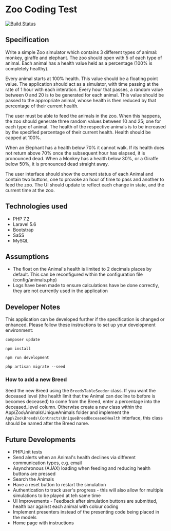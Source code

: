 # Zoo Coding Test
[![Build Status](https://travis-ci.com/ellllllen/zoo.svg?branch=master)](https://travis-ci.com/ellllllen/zoo)

## Specification
Write a simple Zoo simulator which contains 3 different types of animal: monkey,
giraffe and elephant. The zoo should open with 5 of each type of animal.
Each animal has a health value held as a percentage (100% is completely healthy).

Every animal starts at 100% health. This value should be a floating point value.
The application should act as a simulator, with time passing at the rate of 1 hour
with each interation. Every hour that passes, a random value between 0 and 20 is to be
generated for each animal. This value should be passed to the appropriate animal, whose
health is then reduced by that percentage of their current health.

The user must be able to feed the animals in the zoo. When this happens, the zoo
should generate three random values between 10 and 25; one for each type of animal. The
health of the respective animals is to be increased by the specified percentage of their
current health. Health should be capped at 100%.

When an Elephant has a health below 70% it cannot walk. If its health does not
return above 70% once the subsequent hour has elapsed, it is pronounced dead.
When a Monkey has a health below 30%, or a Giraffe below 50%, it is pronounced
dead straight away.

The user interface should show the current status of each Animal and contain two
buttons, one to provoke an hour of time to pass and another to feed the zoo. The UI should
update to reflect each change in state, and the current time at the zoo.

## Technologies used
* PHP 7.2
* Laravel 5.6
* Bootstrap
* SaSS
* MySQL

## Assumptions
* The float on the Animal's health is limited to 2 decimals places by default. This can be reconfigured within the configuration file (config/animals.php)
* Logs have been made to ensure calculations have be done correctly, they are not currently used in the application

## Developer Notes
This application can be developed further if the specification is changed or enhanced. Please follow these instructions
to set up your development environment: 

`composer update`

`npm install`

`npm run development`

`php artisan migrate --seed`


### How to add a new Breed
Seed the new Breed using the `BreedsTableSeeder` class. If you want the deceased level (the health limit that the Animal can decline to before is becomes deceased) to come from the Breed, enter a percentage into the deceased_level column. Otherwise create a new class within the App\Zoo\Animals\UniqueAnimals folder and implement the `App\Zoo\Breeds\Contracts\UniqueBreedDeceasedHealth` interface, this class should be named after the Breed name.

## Future Developments
* PHPUnit tests
* Send alerts when an Animal's health declines via different communication types, e.g. email
* Asynchronous (AJAX) loading when feeding and reducing health buttons are pressed
* Search the Animals
* Have a reset button to restart the simulation
* Authentication to track user's progress - this will also allow for multiple simulations to be played at teh same time
* UI Improvements - Feedback after simulation buttons are submitted, health bar against each animal with colour coding
* Implement presenters instead of the presenting code being placed in the models
* Home page with instructions
 
